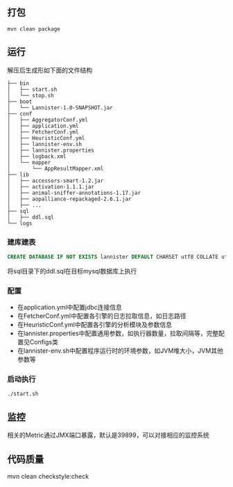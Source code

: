 
## 打包
```
mvn clean package
```

## 运行
解压后生成形如下面的文件结构
```
├── bin
│   ├── start.sh
│   └── stop.sh
├── boot
│   └── Lannister-1.0-SNAPSHOT.jar
├── conf
│   ├── AggregatorConf.yml
│   ├── application.yml
│   ├── FetcherConf.yml
│   ├── HeuristicConf.yml
│   ├── lannister-env.sh
│   ├── lannister.properties
│   ├── logback.xml
│   └── mapper
│       └── AppResultMapper.xml
├── lib
│   ├── accessors-smart-1.2.jar
│   ├── activation-1.1.1.jar
│   ├── animal-sniffer-annotations-1.17.jar
│   ├── aopalliance-repackaged-2.6.1.jar
│   ├── ...
├── sql
│   ├── ddl.sql
└── logs
```
### 建库建表
```sql
CREATE DATABASE IF NOT EXISTS lannister DEFAULT CHARSET utf8 COLLATE utf8_general_ci;
```
将sql目录下的ddl.sql在目标mysql数据库上执行

### 配置
* 在application.yml中配置jdbc连接信息
* 在FetcherConf.yml中配置各引擎的日志拉取信息，如日志路径
* 在HeuristicConf.yml中配置各引擎的分析模块及参数信息
* 在lannister.properties中配置通用参数，如执行器数量，拉取间隔等，完整配置见Configs类
* 在lannister-env.sh中配置程序运行时的环境参数，如JVM堆大小，JVM其他参数等

### 启动执行
```
./start.sh
```

## 监控
相关的Metric通过JMX端口暴露，默认是39899，可以对接相应的监控系统

## 代码质量
mvn clean checkstyle:check

